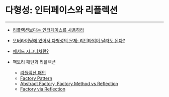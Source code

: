 다형성: 인터페이스와 리플렉션
=====

- - -

* [리플랙션보다는 인터페이스를 사용하라](https://jaehun2841.github.io/2019/03/03/effective-java-item65/#%EC%84%9C%EB%A1%A0)
* [오버라이딩에 있어서 다형성의 문제: 리턴타입이 달라도 된다?](https://bitsoul.tistory.com/55)
* [메서드 시그니처란?](https://wanna-b.tistory.com/75)

* 팩토리 패턴과 리플렉션
	* [리플랙션 패턴](https://m.blog.naver.com/PostView.nhn?blogId=since890513&logNo=220220758867&proxyReferer=https%3A%2F%2Fwww.google.com%2F)
	* [Factory Pattern](https://www.oodesign.com/factory-pattern.html)
	* [Abstract Factory, Factory Method vs Reflection](https://www.linkedin.com/pulse/abstract-factory-method-vs-reflection-eman-mughal/)
	* [Factory via Reflection](http://technojeeves.com/index.php/65-java-factory-via-reflection-and-properties)
